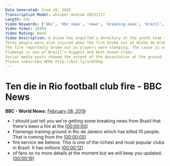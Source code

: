 ```yaml
---
Date Generated: June 18, 2025
Transcription Model: whisper medium 20231117
Length: 24s
Video Keywords: ['bbc', 'bbc news', 'news', 'breaking news', 'brazil', 'brazil football', 'brazil football club']
Video Views: 16964
Video Rating: None
Video Description: A blaze has engulfed a dormitory at the youth team training centre of one of Brazil's biggest football clubs, killing 10 people, local media report.
Three people were also injured when the fire broke out at Ninho de Urubu, the training ground of Flamengo football club, in Rio de Janeiro.
The fire reportedly broke out as players were sleeping. The cause is not yet known.
Flamengo is one of Brazil's biggest and best-known clubs.
Social media posts showed the extent of the devastation at the ground.
Please subscribe HERE http://bit.ly/1rbfUog
---
```


# Ten die in Rio football club fire - BBC News
**BBC - World News:** [February 08, 2019](https://www.youtube.com/watch?v=AQPZcN3ZkS0)
*  I should just tell you we're getting some breaking news from Brazil that there's been a fire at the [[00:00:00](https://www.youtube.com/watch?v=AQPZcN3ZkS0&t=0.0s)]
*  Flamengo training ground in Rio de Janeiro which has killed 10 people. That is coming from the [[00:00:05](https://www.youtube.com/watch?v=AQPZcN3ZkS0&t=5.04s)]
*  fire service we believe. This is one of the richest and most popular clubs in Brazil. It has millions [[00:00:12](https://www.youtube.com/watch?v=AQPZcN3ZkS0&t=12.96s)]
*  of fans so no more details at the moment but we will keep you updated. [[00:00:19](https://www.youtube.com/watch?v=AQPZcN3ZkS0&t=19.12s)]
